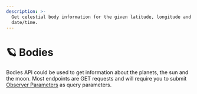 ```yaml
---
description: >-
  Get celestial body information for the given latitude, longitude and
  date/time.
---
```


# 🪐 Bodies

Bodies API could be used to get information about the planets, the sun and the moon. Most endpoints are GET requests and will require you to submit [Observer Parameters](../requests-and-response/observer-parameters.md) as query parameters.
